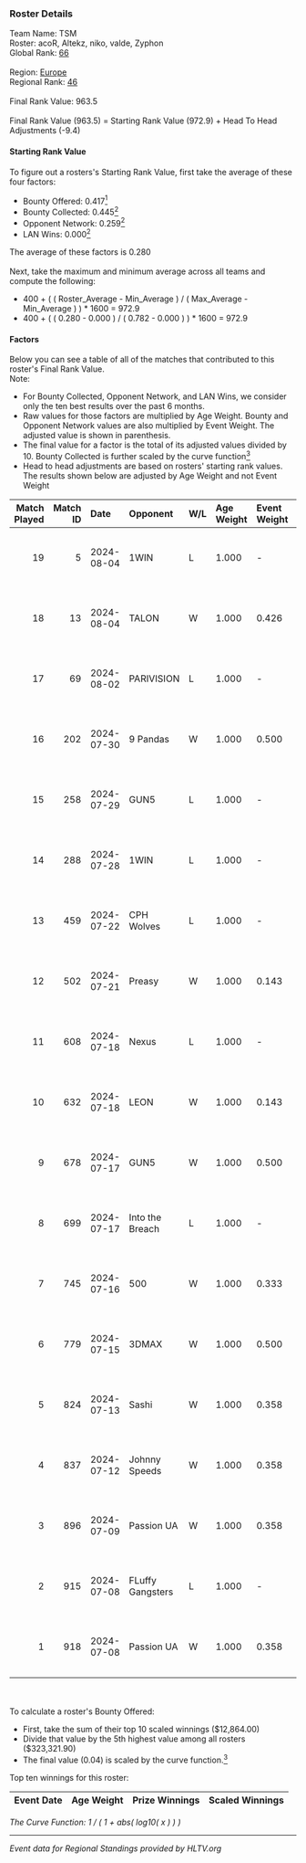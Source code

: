 ### Roster Details<br />
Team Name: TSM<br />
Roster: acoR, Altekz, niko, valde, Zyphon<br />
Global Rank: [66](../standings_global.md)<br />
<br />
Region: [Europe]( ../standings_europe.md)<br />
Regional Rank: [46]( ../standings_europe.md)<br />
<br />
Final Rank Value:  963.5<br />
<br />
Final Rank Value (963.5) = Starting Rank Value (972.9) + Head To Head Adjustments (-9.4)<br />

#### Starting Rank Value<br />
To figure out a rosters's Starting Rank Value, first take the average of these four factors:<br />
- Bounty Offered: 0.417[<sup>1</sup>](#table2)
- Bounty Collected: 0.445[<sup>2</sup>](#table1)
- Opponent Network: 0.259[<sup>2</sup>](#table1)
- LAN Wins: 0.000[<sup>2</sup>](#table1)

The average of these factors is 0.280<br />
<br />
Next, take the maximum and minimum average across all teams and compute the following:<br />
- 400 + ( ( Roster_Average - Min_Average ) / ( Max_Average - Min_Average ) ) * 1600 = 972.9
- 400 + ( ( 0.280 - 0.000 ) / ( 0.782 - 0.000 ) ) * 1600 = 972.9


#### Factors<br />
Below you can see a table of all of the matches that contributed to this roster's Final Rank Value.<br />
Note:<br />

- For Bounty Collected, Opponent Network, and LAN Wins, we consider only the ten best results over the past 6 months.
- Raw values for those factors are multiplied by Age Weight. Bounty and Opponent Network values are also multiplied by Event Weight. The adjusted value is shown in parenthesis.
- The final value for a factor is the total of its adjusted values divided by 10. Bounty Collected is further scaled by the curve function[<sup>3</sup>](#curveFunction)
- Head to head adjustments are based on rosters' starting rank values. The results shown below are adjusted by Age Weight and not Event Weight
<span id="table1"></span><br />


| Match Played | Match ID | Date       | Opponent         | W/L | Age Weight | Event Weight | Bounty Collected | Opponent Network | LAN Wins  | H2H Adj. | Roster                            |
| -: | -: | :- | :- | :- | :- | :- | :- | :- | :- | -: | :- |
|           19 |        5 | 2024-08-04 | 1WIN             | L   | 1.000      | -            | -                | -                | -         |   -14.32 | acoR, Altekz, niko, valde, Zyphon |
|           18 |       13 | 2024-08-04 | TALON            | W   | 1.000      | 0.426        | 0.000 (0.000)    | -                | 0 (0.000) |     1.19 | acoR, Altekz, niko, valde, Zyphon |
|           17 |       69 | 2024-08-02 | PARIVISION       | L   | 1.000      | -            | -                | -                | -         |   -10.29 | acoR, Altekz, niko, valde, Zyphon |
|           16 |      202 | 2024-07-30 | 9 Pandas         | W   | 1.000      | 0.500        | 0.081 (0.041)    | 0.690 (0.345)    | 0 (0.000) |    19.34 | acoR, Altekz, niko, valde, Zyphon |
|           15 |      258 | 2024-07-29 | GUN5             | L   | 1.000      | -            | -                | -                | -         |   -20.19 | acoR, Altekz, niko, valde, Zyphon |
|           14 |      288 | 2024-07-28 | 1WIN             | L   | 1.000      | -            | -                | -                | -         |   -15.62 | acoR, Altekz, niko, valde, Zyphon |
|           13 |      459 | 2024-07-22 | CPH Wolves       | L   | 1.000      | -            | -                | -                | -         |   -22.57 | acoR, Altekz, niko, valde, Zyphon |
|           12 |      502 | 2024-07-21 | Preasy           | W   | 1.000      | 0.143        | 0.012 (0.002)    | 0.224 (0.032)    | 0 (0.000) |     6.49 | acoR, Altekz, niko, valde, Zyphon |
|           11 |      608 | 2024-07-18 | Nexus            | L   | 1.000      | -            | -                | -                | -         |   -26.06 | acoR, Altekz, niko, valde, Zyphon |
|           10 |      632 | 2024-07-18 | LEON             | W   | 1.000      | 0.143        | 0.007 (0.001)    | 0.130 (0.019)    | 0 (0.000) |     3.39 | acoR, Altekz, niko, valde, Zyphon |
|            9 |      678 | 2024-07-17 | GUN5             | W   | 1.000      | 0.500        | 0.073 (0.036)    | 0.570 (0.285)    | 0 (0.000) |    11.54 | acoR, Altekz, niko, valde, Zyphon |
|            8 |      699 | 2024-07-17 | Into the Breach  | L   | 1.000      | -            | -                | -                | -         |   -28.41 | acoR, Altekz, niko, valde, Zyphon |
|            7 |      745 | 2024-07-16 | 500              | W   | 1.000      | 0.333        | -                | 0.023 (0.008)    | 0 (0.000) |     0.79 | acoR, Altekz, niko, valde, Zyphon |
|            6 |      779 | 2024-07-15 | 3DMAX            | W   | 1.000      | 0.500        | 0.507 (0.253)    | 1.000 (0.500)    | 0 (0.000) |    26.97 | acoR, Altekz, niko, valde, Zyphon |
|            5 |      824 | 2024-07-13 | Sashi            | W   | 1.000      | 0.358        | 0.184 (0.066)    | 0.961 (0.344)    | 0 (0.000) |    22.70 | acoR, Altekz, niko, valde, Zyphon |
|            4 |      837 | 2024-07-12 | Johnny Speeds    | W   | 1.000      | 0.358        | 0.122 (0.044)    | 0.942 (0.337)    | 0 (0.000) |    25.12 | acoR, Altekz, niko, valde, Zyphon |
|            3 |      896 | 2024-07-09 | Passion UA       | W   | 1.000      | 0.358        | 0.172 (0.062)    | 1.000 (0.358)    | 0 (0.000) |    18.93 | acoR, Altekz, niko, valde, Zyphon |
|            2 |      915 | 2024-07-08 | FLuffy Gangsters | L   | 1.000      | -            | -                | -                | -         |   -27.35 | acoR, Altekz, niko, valde, Zyphon |
|            1 |      918 | 2024-07-08 | Passion UA       | W   | 1.000      | 0.358        | 0.172 (0.062)    | 1.000 (0.358)    | -         |    18.89 | acoR, Altekz, niko, valde, Zyphon |

<br />
<span id="table2"></span><br />
To calculate a roster's Bounty Offered:<br />

- First, take the sum of their top 10 scaled winnings ($12,864.00)
- Divide that value by the 5th highest value among all rosters ($323,321.90)
- The final value (0.04) is scaled by the curve function.[<sup>3</sup>](#curveFunction)

Top ten winnings for this roster:<br />

| Event Date | Age Weight | Prize Winnings | Scaled Winnings |
| :- | -: | :- | :- |


<span id="curveFunction"></span>_The Curve Function: 1 / ( 1 + abs( log10( x ) ) )_<br />

---
_Event data for Regional Standings provided by HLTV.org_<br />
